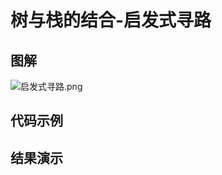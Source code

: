 # 树与栈的结合-启发式寻路

## 图解

![&#x542F;&#x53D1;&#x5F0F;&#x5BFB;&#x8DEF;.png](http://pntnlt1wq.bkt.clouddn.com/启发式寻路.png)

## 代码示例

## 结果演示

